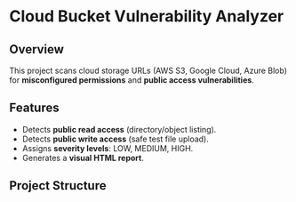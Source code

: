 # Cloud Bucket Vulnerability Analyzer

## Overview
This project scans cloud storage URLs (AWS S3, Google Cloud, Azure Blob) for **misconfigured permissions** and **public access vulnerabilities**.

## Features
- Detects **public read access** (directory/object listing).
- Detects **public write access** (safe test file upload).
- Assigns **severity levels**: LOW, MEDIUM, HIGH.
- Generates a **visual HTML report**.

## Project Structure
